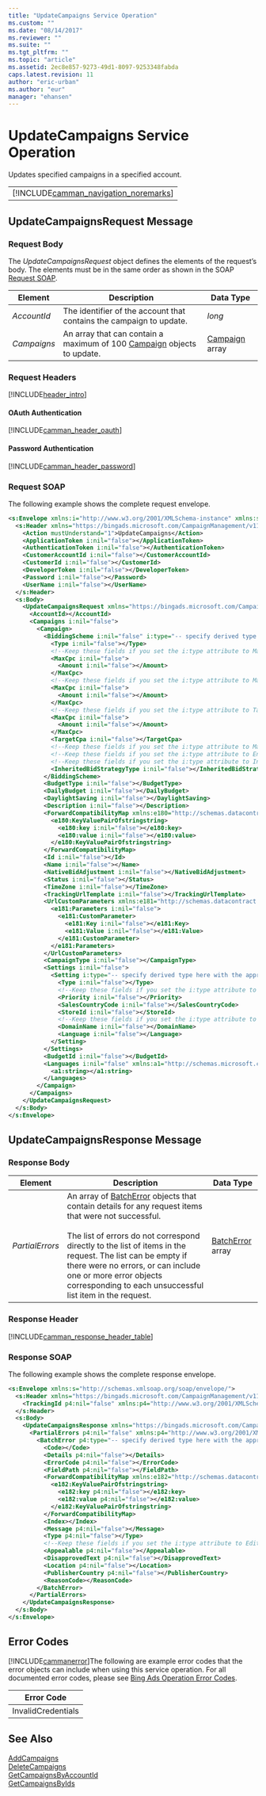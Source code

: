 ```yaml
---
title: "UpdateCampaigns Service Operation"
ms.custom: ""
ms.date: "08/14/2017"
ms.reviewer: ""
ms.suite: ""
ms.tgt_pltfrm: ""
ms.topic: "article"
ms.assetid: 2ec8e857-9273-49d1-8097-9253348fabda
caps.latest.revision: 11
author: "eric-urban"
ms.author: "eur"
manager: "ehansen"
---
```

# UpdateCampaigns Service Operation
Updates specified campaigns in a specified account.

||
|-|
|[!INCLUDE[camman_navigation_noremarks](../campaign-api/includes/camman-navigation-noremarks.md)]|

## <a name="request"></a>UpdateCampaignsRequest Message

### Request Body
The *UpdateCampaignsRequest* object defines the elements of the request’s body. The elements must be in the same order as shown in the SOAP [Request SOAP](#request_soap).

|Element|Description|Data Type|
|-----------|---------------|-------------|
|*AccountId*|The identifier of the account that contains the campaign to update.|*long*|
|*Campaigns*|An array that can contain a maximum of 100 [Campaign](../campaign-api/campaign-data-object.md) objects to update.|[Campaign](../campaign-api/campaign-data-object.md) array|

### Request Headers
[!INCLUDE[header_intro](../campaign-api/includes/header-intro.md)]
#### OAuth Authentication
[!INCLUDE[camman_header_oauth](../campaign-api/includes/camman-header-oauth.md)]
#### Password Authentication
[!INCLUDE[camman_header_password](../campaign-api/includes/camman-header-password.md)]
### <a name="request_soap"></a>Request SOAP
The following example shows the complete request envelope.

```xml
<s:Envelope xmlns:i="http://www.w3.org/2001/XMLSchema-instance" xmlns:s="http://schemas.xmlsoap.org/soap/envelope/">
  <s:Header xmlns="https://bingads.microsoft.com/CampaignManagement/v11">
    <Action mustUnderstand="1">UpdateCampaigns</Action>
    <ApplicationToken i:nil="false"></ApplicationToken>
    <AuthenticationToken i:nil="false"></AuthenticationToken>
    <CustomerAccountId i:nil="false"></CustomerAccountId>
    <CustomerId i:nil="false"></CustomerId>
    <DeveloperToken i:nil="false"></DeveloperToken>
    <Password i:nil="false"></Password>
    <UserName i:nil="false"></UserName>
  </s:Header>
  <s:Body>
    <UpdateCampaignsRequest xmlns="https://bingads.microsoft.com/CampaignManagement/v11">
      <AccountId></AccountId>
      <Campaigns i:nil="false">
        <Campaign>
          <BiddingScheme i:nil="false" i:type="-- specify derived type here with the appropriate prefix --">
            <Type i:nil="false"></Type>
            <!--Keep these fields if you set the i:type attribute to MaxClicksBiddingScheme-->
            <MaxCpc i:nil="false">
              <Amount i:nil="false"></Amount>
            </MaxCpc>
            <!--Keep these fields if you set the i:type attribute to MaxConversionsBiddingScheme-->
            <MaxCpc i:nil="false">
              <Amount i:nil="false"></Amount>
            </MaxCpc>
            <!--Keep these fields if you set the i:type attribute to TargetCpaBiddingScheme-->
            <MaxCpc i:nil="false">
              <Amount i:nil="false"></Amount>
            </MaxCpc>
            <TargetCpa i:nil="false"></TargetCpa>
            <!--Keep these fields if you set the i:type attribute to ManualCpcBiddingScheme-->
            <!--Keep these fields if you set the i:type attribute to EnhancedCpcBiddingScheme-->
            <!--Keep these fields if you set the i:type attribute to InheritFromParentBiddingScheme-->
            <InheritedBidStrategyType i:nil="false"></InheritedBidStrategyType>
          </BiddingScheme>
          <BudgetType i:nil="false"></BudgetType>
          <DailyBudget i:nil="false"></DailyBudget>
          <DaylightSaving i:nil="false"></DaylightSaving>
          <Description i:nil="false"></Description>
          <ForwardCompatibilityMap xmlns:e180="http://schemas.datacontract.org/2004/07/System.Collections.Generic" i:nil="false">
            <e180:KeyValuePairOfstringstring>
              <e180:key i:nil="false"></e180:key>
              <e180:value i:nil="false"></e180:value>
            </e180:KeyValuePairOfstringstring>
          </ForwardCompatibilityMap>
          <Id i:nil="false"></Id>
          <Name i:nil="false"></Name>
          <NativeBidAdjustment i:nil="false"></NativeBidAdjustment>
          <Status i:nil="false"></Status>
          <TimeZone i:nil="false"></TimeZone>
          <TrackingUrlTemplate i:nil="false"></TrackingUrlTemplate>
          <UrlCustomParameters xmlns:e181="http://schemas.datacontract.org/2004/07/Microsoft.AdCenter.Advertiser.CampaignManagement.Api.DataContracts.V11" i:nil="false">
            <e181:Parameters i:nil="false">
              <e181:CustomParameter>
                <e181:Key i:nil="false"></e181:Key>
                <e181:Value i:nil="false"></e181:Value>
              </e181:CustomParameter>
            </e181:Parameters>
          </UrlCustomParameters>
          <CampaignType i:nil="false"></CampaignType>
          <Settings i:nil="false">
            <Setting i:type="-- specify derived type here with the appropriate prefix --">
              <Type i:nil="false"></Type>
              <!--Keep these fields if you set the i:type attribute to ShoppingSetting-->
              <Priority i:nil="false"></Priority>
              <SalesCountryCode i:nil="false"></SalesCountryCode>
              <StoreId i:nil="false"></StoreId>
              <!--Keep these fields if you set the i:type attribute to DynamicSearchAdsSetting-->
              <DomainName i:nil="false"></DomainName>
              <Language i:nil="false"></Language>
            </Setting>
          </Settings>
          <BudgetId i:nil="false"></BudgetId>
          <Languages i:nil="false" xmlns:a1="http://schemas.microsoft.com/2003/10/Serialization/Arrays">
            <a1:string></a1:string>
          </Languages>
        </Campaign>
      </Campaigns>
    </UpdateCampaignsRequest>
  </s:Body>
</s:Envelope>
```

## <a name="response"></a>UpdateCampaignsResponse Message

### <a name="Body_Elements"></a>Response Body

|Element|Description|Data Type|
|-----------|---------------|-------------|
|*PartialErrors*|An array of [BatchError](../campaign-api/batcherror-data-object.md) objects that contain details for any request items that were not successful.<br /><br />The list of errors do not correspond directly to the list of items in the request. The list can be empty if there were no errors, or can include one or more error objects corresponding to each unsuccessful list item in the request.|[BatchError](../campaign-api/batcherror-data-object.md) array|

### <a name="Header_Elements"></a>Response Header
[!INCLUDE[camman_response_header_table](../campaign-api/includes/camman-response-header-table.md)]
### Response SOAP
The following example shows the complete response envelope.

```xml
<s:Envelope xmlns:s="http://schemas.xmlsoap.org/soap/envelope/">
  <s:Header xmlns="https://bingads.microsoft.com/CampaignManagement/v11">
    <TrackingId p4:nil="false" xmlns:p4="http://www.w3.org/2001/XMLSchema-instance"></TrackingId>
  </s:Header>
  <s:Body>
    <UpdateCampaignsResponse xmlns="https://bingads.microsoft.com/CampaignManagement/v11">
      <PartialErrors p4:nil="false" xmlns:p4="http://www.w3.org/2001/XMLSchema-instance">
        <BatchError p4:type="-- specify derived type here with the appropriate prefix --">
          <Code></Code>
          <Details p4:nil="false"></Details>
          <ErrorCode p4:nil="false"></ErrorCode>
          <FieldPath p4:nil="false"></FieldPath>
          <ForwardCompatibilityMap xmlns:e182="http://schemas.datacontract.org/2004/07/System.Collections.Generic" p4:nil="false">
            <e182:KeyValuePairOfstringstring>
              <e182:key p4:nil="false"></e182:key>
              <e182:value p4:nil="false"></e182:value>
            </e182:KeyValuePairOfstringstring>
          </ForwardCompatibilityMap>
          <Index></Index>
          <Message p4:nil="false"></Message>
          <Type p4:nil="false"></Type>
          <!--Keep these fields if you set the i:type attribute to EditorialError-->
          <Appealable p4:nil="false"></Appealable>
          <DisapprovedText p4:nil="false"></DisapprovedText>
          <Location p4:nil="false"></Location>
          <PublisherCountry p4:nil="false"></PublisherCountry>
          <ReasonCode></ReasonCode>
        </BatchError>
      </PartialErrors>
    </UpdateCampaignsResponse>
  </s:Body>
</s:Envelope>
```

## <a name="errors"></a>Error Codes
[!INCLUDE[cammanerror](../campaign-api/includes/cammanerror.md)]The following are example  error codes that the error objects can include when using this service operation. For all documented error codes, please see [Bing Ads Operation Error Codes](http://go.microsoft.com/fwlink/?LinkId=511884).

|Error Code|
|--------------|
|InvalidCredentials|

## See Also
[AddCampaigns](../campaign-api/addcampaigns-service-operation.md)  
[DeleteCampaigns](../campaign-api/deletecampaigns-service-operation.md)  
[GetCampaignsByAccountId](../campaign-api/getcampaignsbyaccountid-service-operation.md)  
[GetCampaignsByIds](../campaign-api/getcampaignsbyids-service-operation.md)  

